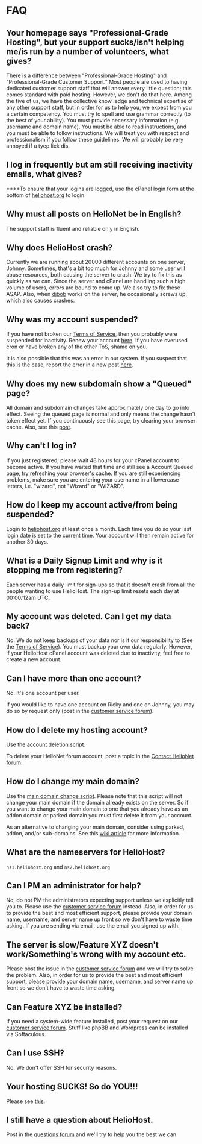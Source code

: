 # FAQ

## Your homepage says "Professional-Grade Hosting", but your support sucks/isn't helping me/is run by a number of volunteers, what gives?‌

There is a difference between "Professional-Grade Hosting" and "Professional-Grade Customer Support." Most people are used to having dedicated customer support staff that will answer every little question; this comes standard with paid hosting. However, we don't do that here. Among the five of us, we have the collective know ledge and technical expertise of any other support staff, but in order for us to help you, we expect from you a certain competency. You must try to spell and use grammar correctly \(to the best of your ability\). You must provide necessary information \(e.g. username and domain name\). You must be able to read instructions, and you must be able to follow instructions. We will treat you with respect and professionalism if you follow these guidelines. We will probably be very annoyed if u tyep liek dis.‌

## I log in frequently but am still receiving inactivity emails, what gives?

**​**To ensure that your logins are logged, use the cPanel login form at the bottom of [heliohost.org](https://www.heliohost.org) to login.

## Why must all posts on HelioNet be in English?

The support staff is fluent and reliable only in English.

## Why does HelioHost crash?

Currently we are running about 20000 different accounts on one server, Johnny. Sometimes, that's a bit too much for Johnny and some user will abuse resources, both causing the server to crash. We try to fix this as quickly as we can. Since the server and cPanel are handling such a high volume of users, errors are bound to come up. We also try to fix these ASAP. Also, when [djbob](misc/staff/ashoat.md) works on the server, he occasionally screws up, which also causes crashes.

## Why was my account suspended?

If you have not broken our [Terms of Service](hosting/terms.md), then you probably were suspended for inactivity. Renew your account [here](http://www.heliohost.org/renew/). If you have overused cron or have broken any of the other ToS, shame on you.

It is also possible that this was an error in our system. If you suspect that this is the case, report the error in a new post [here](https://www.helionet.org/index/forum/81-suspended-and-queued-accounts/).

## Why does my new subdomain show a "Queued" page?

All domain and subdomain changes take approximately one day to go into effect. Seeing the queued page is normal and only means the change hasn't taken effect yet. If you continuously see this page, try clearing your browser cache. Also, see this [post](http://www.helionet.org/index/topic/8604-web-page-update-delay/).

## Why can't I log in?

If you just registered, please wait 48 hours for your cPanel account to become active. If you have waited that time and still see a Account Queued page, try refreshing your browser's cache. If you are still experiencing problems, make sure you are entering your username in all lowercase letters, i.e. "wizard", not "Wizard" or "WIZARD".

## How do I keep my account active/from being suspended?

Login to [heliohost.org](https://www.heliohost.org) at least once a month. Each time you do so your last login date is set to the current time. Your account will then remain active for another 30 days.

## What is a Daily Signup Limit and why is it stopping me from registering?

Each server has a daily limit for sign-ups so that it doesn't crash from all the people wanting to use HelioHost. The sign-up limit resets each day at 00:00/12am UTC.

## My account was deleted. Can I get my data back?

No. We do not keep backups of your data nor is it our responsibility to \(See the [Terms of Service](hosting/terms.md)\). You must backup your own data regularly. However, if your HelioHost cPanel account was deleted due to inactivity, feel free to create a new account.

## Can I have more than one account?

No. It's one account per user.

If you would like to have one account on Ricky and one on Johnny, you may do so by request only \(post in the [customer service forum](https://www.helionet.org/index/forum/45-customer-service/)\).

## How do I delete my hosting account?

Use the [account deletion script](http://www.heliohost.org/home/support/scripts/delete).

To delete your HelioNet forum account, post a topic in the [Contact HelioNet forum](https://www.helionet.org/index/forum/4-contact-helionet/).

## How do I change my main domain?

Use the [main domain change script](http://www.heliohost.org/home/support/scripts/domain). Please note that this script will not change your main domain if the domain already exists on the server. So if you want to change your main domain to one that you already have as an addon domain or parked domain you must first delete it from your account.

As an alternative to changing your main domain, consider using parked, addon, and/or sub-domains. See this [wiki article](management/parked-addon-and-sub-domains.md) for more information.

## What are the nameservers for HelioHost?

`ns1.heliohost.org` and `ns2.heliohost.org`

## Can I PM an administrator for help?

No, do not PM the administrators expecting support unless we explicitly tell you to. Please use the [customer service forum](https://www.helionet.org/index/forum/45-customer-service/) instead. Also, in order for us to provide the best and most efficient support, please provide your domain name, username, and server name up front so we don't have to waste time asking. If you are sending via email, use the email you signed up with.

## The server is slow/Feature XYZ doesn't work/Something's wrong with my account etc.

Please post the issue in the [customer service forum](https://www.helionet.org/index/forum/45-customer-service/) and we will try to solve the problem. Also, in order for us to provide the best and most efficient support, please provide your domain name, username, and server name up front so we don't have to waste time asking.

## Can Feature XYZ be installed?

If you need a system-wide feature installed, post your request on our [customer service forum](https://www.helionet.org/index/forum/45-customer-service/). Stuff like phpBB and Wordpress can be installed via Softaculous.

## Can I use SSH?

No. We don't offer SSH for security reasons.

## Your hosting SUCKS! So do YOU!!!

Please see [this](http://www.helionet.org/index/topic/4723-suspended/page__p__46231#entry46231).

## I still have a question about HelioHost.

Post in the [questions forum](https://www.helionet.org/index/forum/48-questions/) and we'll try to help you the best we can.

